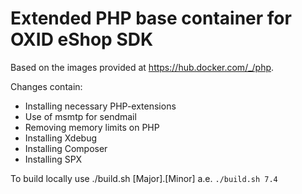 Extended PHP base container for OXID eShop SDK
==============================================

Based on the images provided at https://hub.docker.com/_/php.

Changes contain:
- Installing necessary PHP-extensions
- Use of msmtp for sendmail
- Removing memory limits on PHP
- Installing Xdebug
- Installing Composer
- Installing SPX

To build locally use ./build.sh [Major].[Minor] a.e. `./build.sh 7.4`